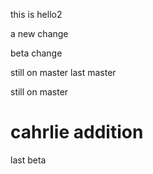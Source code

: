 this is hello2

a new change


beta change





still on master
last master














still on master


cahrlie addition
=======

last beta


